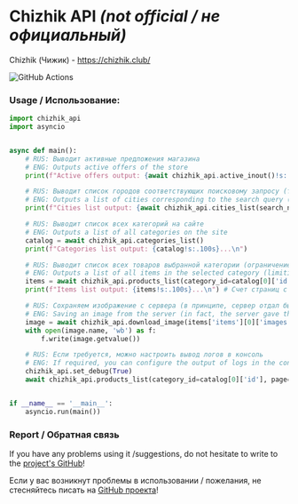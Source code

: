 # Chizhik API *(not official / не официальный)*

Chizhik (Чижик) - https://chizhik.club/

![GitHub Actions](https://github.com/Open-Inflation/chizhik_api/workflows/Run%20API%20Tests%20Daily/badge.svg)

### Usage / Использование:
```py
import chizhik_api
import asyncio


async def main():
    # RUS: Выводит активные предложения магазина
    # ENG: Outputs active offers of the store
    print(f"Active offers output: {await chizhik_api.active_inout()!s:.100s}...\n")

    # RUS: Выводит список городов соответствующих поисковому запросу (только на русском языке)
    # ENG: Outputs a list of cities corresponding to the search query (only in Russian language)
    print(f"Cities list output: {await chizhik_api.cities_list(search_name='ар', page=1)!s:.100s}...\n") # Счет страниц с единицы / index starts from 1

    # RUS: Выводит список всех категорий на сайте
    # ENG: Outputs a list of all categories on the site
    catalog = await chizhik_api.categories_list()
    print(f"Categories list output: {catalog!s:.100s}...\n")

    # RUS: Выводит список всех товаров выбранной категории (ограничение 100 элементов, если превышает - запрашивайте через дополнительные страницы)
    # ENG: Outputs a list of all items in the selected category (limiting to 100 elements, if exceeds - request through additional pages)
    items = await chizhik_api.products_list(category_id=catalog[0]['id'], page=1)
    print(f"Items list output: {items!s:.100s}...\n") # Счет страниц с единицы / index starts from 1

    # RUS: Сохраняем изображение с сервера (в принципе, сервер отдал бы их и без обертки моего объекта, но лучше максимально претворяться обычным пользователем)
    # ENG: Saving an image from the server (in fact, the server gave them and without wrapping my object, but better to be as a regular user)
    image = await chizhik_api.download_image(items['items'][0]['images'][0]['image'])
    with open(image.name, 'wb') as f:
        f.write(image.getvalue())

    # RUS: Если требуется, можно настроить вывод логов в консоль
    # ENG: If required, you can configure the output of logs in the console
    chizhik_api.set_debug(True)
    await chizhik_api.products_list(category_id=catalog[0]['id'], page=2)


if __name__ == '__main__':
    asyncio.run(main())
```

### Report / Обратная связь

If you have any problems using it /suggestions, do not hesitate to write to the [project's GitHub](https://github.com/Open-Inflation/chizhik_api/issues)!

Если у вас возникнут проблемы в использовании / пожелания, не стесняйтесь писать на [GitHub проекта](https://github.com/Open-Inflation/chizhik_api/issues)!
